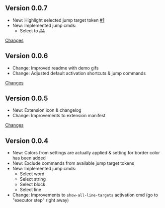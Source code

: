 ## Version 0.0.7

- New: Highlight selected jump target token [#1](https://github.com/skafau/vscode-cursor-commander/issues/1)
- New: Implemented jump cmds:
  - Select to [#4](https://github.com/skafau/vscode-cursor-commander/issues/4)

[Changes](https://github.com/skafau/vscode-cursor-commander/compare/v0.0.6...v0.0.7)

## Version 0.0.6

- Change: Improved readme with demo gifs
- Change: Adjusted default activation shortcuts & jump commands

[Changes](https://github.com/skafau/vscode-cursor-commander/compare/v0.0.5...v0.0.6)

## Version 0.0.5

- New: Extension icon & changelog
- Change: Improvements to extension manifest

[Changes](https://github.com/skafau/vscode-cursor-commander/compare/v0.0.4...v0.0.5)

## Version 0.0.4

- New: Colors from settings are actually applied & setting for border color has been added
- New: Exclude commands from available jump target tokens
- New: Implemented jump cmds:
  - Select word
  - Select string
  - Select block
  - Select line
- Change: Improvements to `show-all-line-targets` activation cmd (go to "executor step" right away)
